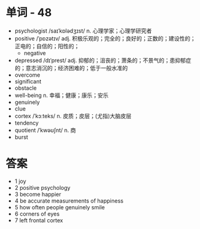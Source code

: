 # 单词 - 48
- psychologist /saɪˈkɒlədʒɪst/ n. 心理学家；心理学研究者
- positive /ˈpɒzətɪv/ adj. 积极乐观的；完全的；良好的；正数的；建设性的；正电的；自信的；阳性的；
  - negative
- depressed /dɪˈprest/ adj. 抑郁的；沮丧的；萧条的；不景气的；患抑郁症的；意志消沉的；经济困难的；低于一般水准的
- overcome
- significant
- obstacle
- well-being n. 幸福；健康；康乐；安乐
- genuinely
- clue
- cortex /ˈkɔːteks/ n. 皮质；皮层；(尤指)大脑皮层
- tendency
- quotient /ˈkwəʊʃnt/ n. 商
- burst

# 答案
- 1 joy
- 2 positive psychology
- 3 become happier
- 4 be accurate measurements of happiness
- 5 how often people genuinely smile
- 6 corners of eyes
- 7 left frontal cortex
  
